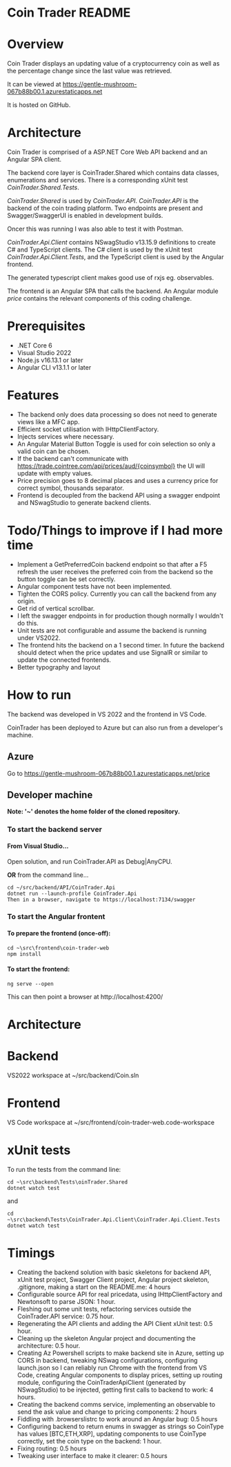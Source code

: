 # Coin Trader README

# Overview
Coin Trader displays an updating value of a cryptocurrency coin as well as the percentage change since the last value was retrieved.

It can be viewed at https://gentle-mushroom-067b88b00.1.azurestaticapps.net

It is hosted on GitHub.

# Architecture
Coin Trader is comprised of a ASP.NET Core Web API backend and an Angular SPA client.

The backend core layer is CoinTrader.Shared which contains data classes, enumerations and services. There is a corresponding xUnit test _CoinTrader.Shared.Tests_.

_CoinTrader.Shared_ is used by _CoinTrader.API_. _CoinTrader.API_ is the backend of the coin trading platform. Two endpoints are present and Swagger/SwaggerUI is enabled in development builds.

Oncer this was running I was also able to test it with Postman.

_CoinTrader.Api.Client_ contains NSwagStudio v13.15.9 definitions to create C# and TypeScript clients. The C# client is used by the xUnit test _CoinTrader.Api.Client.Tests_, and the TypeScript client is used by the Angular frontend.

The generated typescript client makes good use of rxjs eg. observables.

The frontend is an Angular SPA that calls the backend. An Angular module _price_ contains the relevant components of this coding challenge.

# Prerequisites
* .NET Core 6
* Visual Studio 2022
* Node.js v16.13.1 or later
* Angular CLI v13.1.1 or later

# Features
* The backend only does data processing so does not need to generate views like a MFC app.
* Efficient socket utilisation with IHttpClientFactory.
* Injects services where necessary.
* An Angular Material Button Toggle is used for coin selection so only a valid coin can be chosen.
* If the backend can't communicate with https://trade.cointree.com/api/prices/aud/{coinsymbol} the UI will update with empty values.
* Price precision goes to 8 decimal places and uses a currency price for correct symbol, thousands separator.
* Frontend is decoupled from the backend API using a swagger endpoint and NSwagStudio to generate backend clients.

# Todo/Things to improve if I had more time
* Implement a GetPreferredCoin backend endpoint so that after a F5 refresh the user receives the preferred coin from the backend
so the button toggle can be set correctly.
* Angular component tests have not been implemented.
* Tighten the CORS policy. Currently you can call the backend from any origin.
* Get rid of vertical scrollbar.
* I left the swagger endpoints in for production though normally I wouldn't do this.
* Unit tests are not configurable and assume the backend is running under VS2022.
* The frontend hits the backend on a 1 second timer. In future the backend should detect when the price updates and use SignalR or similar
to update the connected frontends.
* Better typography and layout

# How to run
The backend was developed in VS 2022 and the frontend in VS Code.

CoinTrader has been deployed to Azure but can also run from a developer's machine.

## Azure
Go to https://gentle-mushroom-067b88b00.1.azurestaticapps.net/price

## Developer machine
__Note: '~' denotes the home folder of the cloned repository.__

### To start the backend server

#### From Visual Studio...
Open solution, and run CoinTrader.API as Debug|AnyCPU.


__OR__ from the command line...

```
cd ~/src/backend/API/CoinTrader.Api
dotnet run --launch-profile CoinTrader.Api
Then in a browser, navigate to https://localhost:7134/swagger
```

### To start the Angular frontent 

#### To prepare the frontend (once-off):
```
cd ~\src\frontend\coin-trader-web
npm install
```

#### To start the frontend:
```
ng serve --open
```

This can then point a browser at http://localhost:4200/


# Architecture

# Backend

VS2022 workspace at ~/src/backend/Coin.sln

# Frontend

VS Code workspace at ~/src/frontend/coin-trader-web.code-workspace

# xUnit tests
To run the tests from the command line:
```
cd ~\src\backend\Tests\oinTrader.Shared
dotnet watch test
```

and

```
cd ~\src\backend\Tests\CoinTrader.Api.Client\CoinTrader.Api.Client.Tests
dotnet watch test
```

# Timings
* Creating the backend solution with basic skeletons for backend API, xUnit test project, Swagger Client project, Angular project skeleton, .gitignore, making a start on the README.me: 4 hours
* Configurable source API for real pricedata, using IHttpClientFactory and Newtonsoft to parse JSON: 1 hour.
* Fleshing out some unit tests, refactoring services outside the CoinTrader.API service: 0.75 hour.
* Regenerating the API clients and adding the API Client xUnit test: 0.5 hour.
* Cleaning up the skeleton Angular project and documenting the architecture: 0.5 hour.
* Creating Az Powershell scripts to make backend site in Azure, setting up CORS in backend, tweaking NSwag configurations, configuring launch.json so I can reliably run Chrome with the frontend from VS Code, creating Angular components to display prices, 
setting up routing module, configuring the CoinTraderApiClient (generated by NSwagStudio) to be injected, getting first calls to backend to work: 4 hours.
* Creating the backend comms service, implementing an observable to send the ask value and change to pricing components: 2 hours
* Fiddling with .browserslistrc to work around an Angular bug: 0.5 hours
* Configuring backend to return enums in swagger as strings so CoinType has values [BTC,ETH,XRP], updating components to use CoinType correctly,
set the coin type on the backend: 1 hour.
* Fixing routing: 0.5 hours
* Tweaking user interface to make it clearer: 0.5 hours
